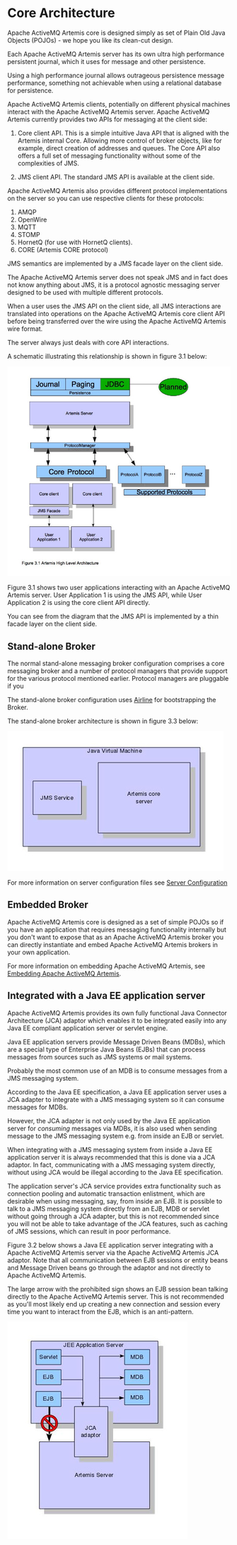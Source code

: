 # Core Architecture

Apache ActiveMQ Artemis core is designed simply as set of Plain Old Java Objects
(POJOs) - we hope you like its clean-cut design.

Each Apache ActiveMQ Artemis server has its own ultra high performance persistent
journal, which it uses for message and other persistence.

Using a high performance journal allows outrageous persistence message
performance, something not achievable when using a relational database
for persistence.

Apache ActiveMQ Artemis clients, potentially on different physical machines interact
with the Apache ActiveMQ Artemis server. Apache ActiveMQ Artemis currently provides two APIs for
messaging at the client side:

1. Core client API. This is a simple intuitive Java API that is aligned with the Artemis internal Core.  Allowing more
    control of broker objects, like for example, direct creation of addresses and queues.  The Core API also offers a
    full set of messaging functionality without some of the complexities of JMS.

2. JMS client API. The standard JMS API is available at the client side.

Apache ActiveMQ Artemis also provides different protocol implementations on the server so you can use respective clients for these protocols:

1. AMQP
2. OpenWire
3. MQTT
4. STOMP
5. HornetQ (for use with HornetQ clients).
6. CORE (Artemis CORE protocol)


JMS semantics are implemented by a JMS facade layer on the client side.

The Apache ActiveMQ Artemis server does not speak JMS and in fact does not know
anything about JMS, it is a protocol agnostic messaging server designed
to be used with multiple different protocols.

When a user uses the JMS API on the client side, all JMS interactions
are translated into operations on the Apache ActiveMQ Artemis core client API before
being transferred over the wire using the Apache ActiveMQ Artemis wire format.

The server always just deals with core API interactions.

A schematic illustrating this relationship is shown in figure 3.1 below:

![ActiveMQ Artemis architecture1](images/architecture1.jpg)

Figure 3.1 shows two user applications interacting with an Apache ActiveMQ Artemis
server. User Application 1 is using the JMS API, while User Application
2 is using the core client API directly.

You can see from the diagram that the JMS API is implemented by a thin
facade layer on the client side.

## Stand-alone Broker

The normal stand-alone messaging broker configuration comprises a core
messaging broker and a number of protocol managers that provide support for
the various protocol mentioned earlier.  Protocol managers are pluggable
if you 

The stand-alone broker configuration uses [Airline](https://github.com/airlift/airline)
for bootstrapping the Broker.

The stand-alone broker architecture is shown in figure 3.3 below:

![ActiveMQ Artemis architecture3](images/architecture3.jpg)

For more information on server configuration files see [Server Configuration](configuration-index.md)

## Embedded Broker

Apache ActiveMQ Artemis core is designed as a set of simple POJOs so if you have an
application that requires messaging functionality internally but you
don't want to expose that as an Apache ActiveMQ Artemis broker you can directly
instantiate and embed Apache ActiveMQ Artemis brokers in your own application.

For more information on embedding Apache ActiveMQ Artemis, see [Embedding Apache ActiveMQ Artemis](embedding-activemq.md).

## Integrated with a Java EE application server

Apache ActiveMQ Artemis provides its own fully functional Java Connector Architecture
(JCA) adaptor which enables it to be integrated easily into any Java EE
compliant application server or servlet engine.

Java EE application servers provide Message Driven Beans (MDBs), which are a
special type of Enterprise Java Beans (EJBs) that can process messages
from sources such as JMS systems or mail systems.

Probably the most common use of an MDB is to consume messages from a JMS
messaging system.

According to the Java EE specification, a Java EE application server uses a JCA
adapter to integrate with a JMS messaging system so it can consume
messages for MDBs.

However, the JCA adapter is not only used by the Java EE application server
for *consuming* messages via MDBs, it is also used when sending message
to the JMS messaging system e.g. from inside an EJB or servlet.

When integrating with a JMS messaging system from inside a Java EE
application server it is always recommended that this is done via a JCA
adaptor. In fact, communicating with a JMS messaging system directly,
without using JCA would be illegal according to the Java EE specification.

The application server's JCA service provides extra functionality such
as connection pooling and automatic transaction enlistment, which are
desirable when using messaging, say, from inside an EJB. It is possible
to talk to a JMS messaging system directly from an EJB, MDB or servlet
without going through a JCA adapter, but this is not recommended since
you will not be able to take advantage of the JCA features, such as
caching of JMS sessions, which can result in poor performance.

Figure 3.2 below shows a Java EE application server integrating with a
Apache ActiveMQ Artemis server via the Apache ActiveMQ Artemis JCA adaptor. Note that all
communication between EJB sessions or entity beans and Message Driven
beans go through the adaptor and not directly to Apache ActiveMQ Artemis.

The large arrow with the prohibited sign shows an EJB session bean
talking directly to the Apache ActiveMQ Artemis server. This is not recommended as
you'll most likely end up creating a new connection and session every
time you want to interact from the EJB, which is an anti-pattern.

![ActiveMQ Artemis architecture2](images/architecture2.jpg)
